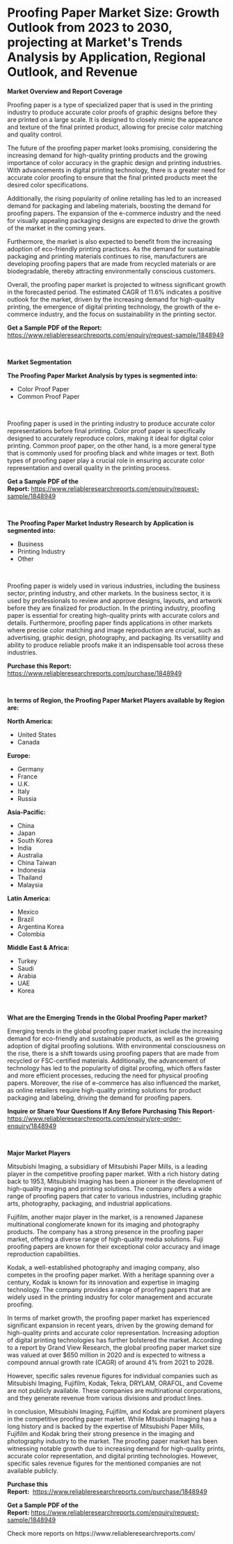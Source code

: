 <p><h1>Proofing Paper Market Size: Growth Outlook from 2023 to 2030, projecting at Market's Trends Analysis by Application, Regional Outlook, and Revenue</h1></p><p><strong>Market Overview and Report Coverage</strong></p>
<p><p>Proofing paper is a type of specialized paper that is used in the printing industry to produce accurate color proofs of graphic designs before they are printed on a large scale. It is designed to closely mimic the appearance and texture of the final printed product, allowing for precise color matching and quality control.</p><p>The future of the proofing paper market looks promising, considering the increasing demand for high-quality printing products and the growing importance of color accuracy in the graphic design and printing industries. With advancements in digital printing technology, there is a greater need for accurate color proofing to ensure that the final printed products meet the desired color specifications.</p><p>Additionally, the rising popularity of online retailing has led to an increased demand for packaging and labeling materials, boosting the demand for proofing papers. The expansion of the e-commerce industry and the need for visually appealing packaging designs are expected to drive the growth of the market in the coming years.</p><p>Furthermore, the market is also expected to benefit from the increasing adoption of eco-friendly printing practices. As the demand for sustainable packaging and printing materials continues to rise, manufacturers are developing proofing papers that are made from recycled materials or are biodegradable, thereby attracting environmentally conscious customers.</p><p>Overall, the proofing paper market is projected to witness significant growth in the forecasted period. The estimated CAGR of 11.6% indicates a positive outlook for the market, driven by the increasing demand for high-quality printing, the emergence of digital printing technology, the growth of the e-commerce industry, and the focus on sustainability in the printing sector.</p></p>
<p><strong>Get a Sample PDF of the Report:</strong> <a href="https://www.reliableresearchreports.com/enquiry/request-sample/1848949">https://www.reliableresearchreports.com/enquiry/request-sample/1848949</a></p>
<p>&nbsp;</p>
<p><strong>Market Segmentation</strong></p>
<p><strong>The Proofing Paper Market Analysis by types is segmented into:</strong></p>
<p><ul><li>Color Proof Paper</li><li>Common Proof Paper</li></ul></p>
<p>&nbsp;</p>
<p><p>Proofing paper is used in the printing industry to produce accurate color representations before final printing. Color proof paper is specifically designed to accurately reproduce colors, making it ideal for digital color printing. Common proof paper, on the other hand, is a more general type that is commonly used for proofing black and white images or text. Both types of proofing paper play a crucial role in ensuring accurate color representation and overall quality in the printing process.</p></p>
<p><strong>Get a Sample PDF of the Report:</strong>&nbsp;<a href="https://www.reliableresearchreports.com/enquiry/request-sample/1848949">https://www.reliableresearchreports.com/enquiry/request-sample/1848949</a></p>
<p>&nbsp;</p>
<p><strong>The Proofing Paper Market Industry Research by Application is segmented into:</strong></p>
<p><ul><li>Business</li><li>Printing Industry</li><li>Other</li></ul></p>
<p>&nbsp;</p>
<p><p>Proofing paper is widely used in various industries, including the business sector, printing industry, and other markets. In the business sector, it is used by professionals to review and approve designs, layouts, and artwork before they are finalized for production. In the printing industry, proofing paper is essential for creating high-quality prints with accurate colors and details. Furthermore, proofing paper finds applications in other markets where precise color matching and image reproduction are crucial, such as advertising, graphic design, photography, and packaging. Its versatility and ability to produce reliable proofs make it an indispensable tool across these industries.</p></p>
<p><strong>Purchase this Report:</strong>&nbsp; <a href="https://www.reliableresearchreports.com/purchase/1848949">https://www.reliableresearchreports.com/purchase/1848949</a></p>
<p>&nbsp;</p>
<p><strong>In terms of Region, the Proofing Paper Market Players available by Region are:</strong></p>
<p>
    <p> <strong> North America: </strong>
        <ul>
            <li>United States</li>
            <li>Canada</li>
        </ul>
        </p> 
    <p> <strong> Europe: </strong>
        <ul>
            <li>Germany</li>
            <li>France</li>
            <li>U.K.</li>
            <li>Italy</li>
            <li>Russia</li>
        </ul>
        </p> 
    <p> <strong> Asia-Pacific: </strong>
        <ul>
            <li>China</li>
            <li>Japan</li>
            <li>South Korea</li>
            <li>India</li>
            <li>Australia</li>
            <li>China Taiwan</li>
            <li>Indonesia</li>
            <li>Thailand</li>
            <li>Malaysia</li>
        </ul>
        </p> 
    <p> <strong> Latin America: </strong>
        <ul>
            <li>Mexico</li>
            <li>Brazil</li>
            <li>Argentina Korea</li>
            <li>Colombia</li>
        </ul>
        </p> 
    <p> <strong> Middle East & Africa: </strong>
        <ul>
            <li>Turkey</li>
            <li>Saudi</li>
            <li>Arabia</li>
            <li>UAE</li>
            <li>Korea</li>
        </ul>
    </p>
    </p>
<p>&nbsp;</p>
<p><strong>What are the Emerging Trends in the Global Proofing Paper market?</strong></p>
<p><p>Emerging trends in the global proofing paper market include the increasing demand for eco-friendly and sustainable products, as well as the growing adoption of digital proofing solutions. With environmental consciousness on the rise, there is a shift towards using proofing papers that are made from recycled or FSC-certified materials. Additionally, the advancement of technology has led to the popularity of digital proofing, which offers faster and more efficient processes, reducing the need for physical proofing papers. Moreover, the rise of e-commerce has also influenced the market, as online retailers require high-quality printing solutions for product packaging and labeling, driving the demand for proofing papers.</p></p>
<p><strong>Inquire or Share Your Questions If Any Before Purchasing This Report</strong>- <a href="https://www.reliableresearchreports.com/enquiry/pre-order-enquiry/1848949">https://www.reliableresearchreports.com/enquiry/pre-order-enquiry/1848949</a></p>
<p>&nbsp;</p>
<p><strong>Major Market Players</strong></p>
<p><p>Mitsubishi Imaging, a subsidiary of Mitsubishi Paper Mills, is a leading player in the competitive proofing paper market. With a rich history dating back to 1953, Mitsubishi Imaging has been a pioneer in the development of high-quality imaging and printing solutions. The company offers a wide range of proofing papers that cater to various industries, including graphic arts, photography, packaging, and industrial applications.</p><p>Fujifilm, another major player in the market, is a renowned Japanese multinational conglomerate known for its imaging and photography products. The company has a strong presence in the proofing paper market, offering a diverse range of high-quality media solutions. Fuji proofing papers are known for their exceptional color accuracy and image reproduction capabilities.</p><p>Kodak, a well-established photography and imaging company, also competes in the proofing paper market. With a heritage spanning over a century, Kodak is known for its innovation and expertise in imaging technology. The company provides a range of proofing papers that are widely used in the printing industry for color management and accurate proofing.</p><p>In terms of market growth, the proofing paper market has experienced significant expansion in recent years, driven by the growing demand for high-quality prints and accurate color representation. Increasing adoption of digital printing technologies has further bolstered the market. According to a report by Grand View Research, the global proofing paper market size was valued at over $650 million in 2020 and is expected to witness a compound annual growth rate (CAGR) of around 4% from 2021 to 2028.</p><p>However, specific sales revenue figures for individual companies such as Mitsubishi Imaging, Fujifilm, Kodak, Tekra, DRYLAM, ORAFOL, and Coveme are not publicly available. These companies are multinational corporations, and they generate revenue from various divisions and product lines.</p><p>In conclusion, Mitsubishi Imaging, Fujifilm, and Kodak are prominent players in the competitive proofing paper market. While Mitsubishi Imaging has a long history and is backed by the expertise of Mitsubishi Paper Mills, Fujifilm and Kodak bring their strong presence in the imaging and photography industry to the market. The proofing paper market has been witnessing notable growth due to increasing demand for high-quality prints, accurate color representation, and digital printing technologies. However, specific sales revenue figures for the mentioned companies are not available publicly.</p></p>
<p><strong>Purchase this Report:</strong>&nbsp;&nbsp;<a href="https://www.reliableresearchreports.com/purchase/1848949">https://www.reliableresearchreports.com/purchase/1848949</a></p>
<p></p>
<p><strong>Get a Sample PDF of the Report:</strong>&nbsp;<a href="https://www.reliableresearchreports.com/enquiry/request-sample/1848949">https://www.reliableresearchreports.com/enquiry/request-sample/1848949</a></p>
<p>Check more reports on https://www.reliableresearchreports.com/</p>
